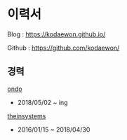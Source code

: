 # 이력서

Blog : https://kodaewon.github.io/

Github : https://github.com/kodaewon/

## 경력

[ondo](https://www.ondo.io/)
- 2018/05/02 ~ ing

[theinsystems](https://www.theinsystems.com/)
- 2016/01/15 ~ 2018/04/30
